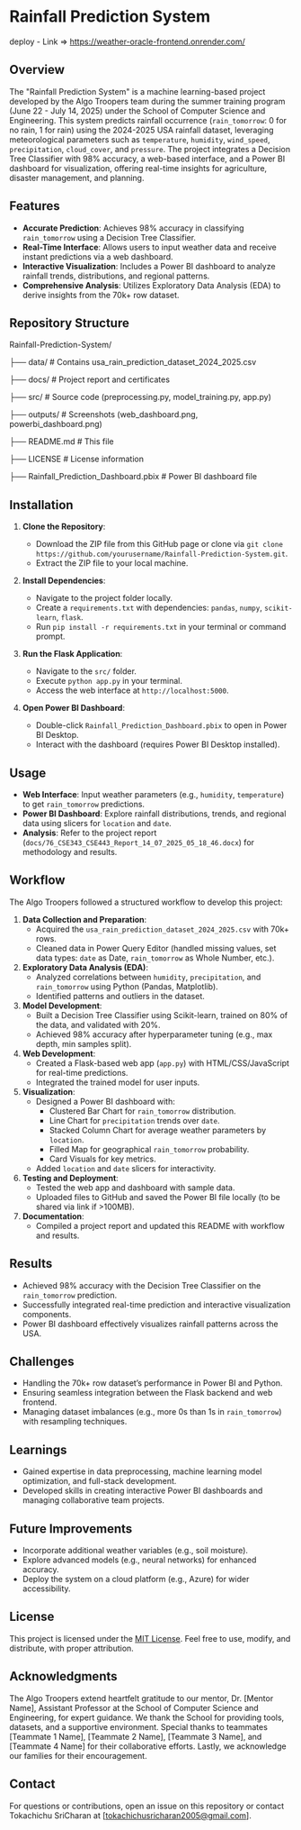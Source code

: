 # Rainfall Prediction System
deploy - Link => https://weather-oracle-frontend.onrender.com/
## Overview
The "Rainfall Prediction System" is a machine learning-based project developed by the Algo Troopers team during the summer training program (June 22 - July 14, 2025) under the School of Computer Science and Engineering. This system predicts rainfall occurrence (`rain_tomorrow`: 0 for no rain, 1 for rain) using the 2024-2025 USA rainfall dataset, leveraging meteorological parameters such as `temperature`, `humidity`, `wind_speed`, `precipitation`, `cloud_cover`, and `pressure`. The project integrates a Decision Tree Classifier with 98% accuracy, a web-based interface, and a Power BI dashboard for visualization, offering real-time insights for agriculture, disaster management, and planning.

## Features
- **Accurate Prediction**: Achieves 98% accuracy in classifying `rain_tomorrow` using a Decision Tree Classifier.
- **Real-Time Interface**: Allows users to input weather data and receive instant predictions via a web dashboard.
- **Interactive Visualization**: Includes a Power BI dashboard to analyze rainfall trends, distributions, and regional patterns.
- **Comprehensive Analysis**: Utilizes Exploratory Data Analysis (EDA) to derive insights from the 70k+ row dataset.

## Repository Structure
Rainfall-Prediction-System/

├── data/                                   # Contains usa_rain_prediction_dataset_2024_2025.csv

├── docs/                                    # Project report and certificates

├── src/                                     # Source code (preprocessing.py, model_training.py, app.py)

├── outputs/                                 # Screenshots (web_dashboard.png, powerbi_dashboard.png)

├── README.md                                # This file

├── LICENSE                                  # License information

├── Rainfall_Prediction_Dashboard.pbix       # Power BI dashboard file



## Installation
1. **Clone the Repository**:
   - Download the ZIP file from this GitHub page or clone via `git clone https://github.com/yourusername/Rainfall-Prediction-System.git`.
   - Extract the ZIP file to your local machine.

2. **Install Dependencies**:
   - Navigate to the project folder locally.
   - Create a `requirements.txt` with dependencies: `pandas`, `numpy`, `scikit-learn`, `flask`.
   - Run `pip install -r requirements.txt` in your terminal or command prompt.

3. **Run the Flask Application**:
   - Navigate to the `src/` folder.
   - Execute `python app.py` in your terminal.
   - Access the web interface at `http://localhost:5000`.

4. **Open Power BI Dashboard**:
   - Double-click `Rainfall_Prediction_Dashboard.pbix` to open in Power BI Desktop.
   - Interact with the dashboard (requires Power BI Desktop installed).

## Usage
- **Web Interface**: Input weather parameters (e.g., `humidity`, `temperature`) to get `rain_tomorrow` predictions.
- **Power BI Dashboard**: Explore rainfall distributions, trends, and regional data using slicers for `location` and `date`.
- **Analysis**: Refer to the project report (`docs/76_CSE343_CSE443_Report_14_07_2025_05_18_46.docx`) for methodology and results.

## Workflow
The Algo Troopers followed a structured workflow to develop this project:
1. **Data Collection and Preparation**:
   - Acquired the `usa_rain_prediction_dataset_2024_2025.csv` with 70k+ rows.
   - Cleaned data in Power Query Editor (handled missing values, set data types: `date` as Date, `rain_tomorrow` as Whole Number, etc.).
2. **Exploratory Data Analysis (EDA)**:
   - Analyzed correlations between `humidity`, `precipitation`, and `rain_tomorrow` using Python (Pandas, Matplotlib).
   - Identified patterns and outliers in the dataset.
3. **Model Development**:
   - Built a Decision Tree Classifier using Scikit-learn, trained on 80% of the data, and validated with 20%.
   - Achieved 98% accuracy after hyperparameter tuning (e.g., max depth, min samples split).
4. **Web Development**:
   - Created a Flask-based web app (`app.py`) with HTML/CSS/JavaScript for real-time predictions.
   - Integrated the trained model for user inputs.
5. **Visualization**:
   - Designed a Power BI dashboard with:
     - Clustered Bar Chart for `rain_tomorrow` distribution.
     - Line Chart for `precipitation` trends over `date`.
     - Stacked Column Chart for average weather parameters by `location`.
     - Filled Map for geographical `rain_tomorrow` probability.
     - Card Visuals for key metrics.
   - Added `location` and `date` slicers for interactivity.
6. **Testing and Deployment**:
   - Tested the web app and dashboard with sample data.
   - Uploaded files to GitHub and saved the Power BI file locally (to be shared via link if >100MB).
7. **Documentation**:
   - Compiled a project report and updated this README with workflow and results.

## Results
- Achieved 98% accuracy with the Decision Tree Classifier on the `rain_tomorrow` prediction.
- Successfully integrated real-time prediction and interactive visualization components.
- Power BI dashboard effectively visualizes rainfall patterns across the USA.

## Challenges
- Handling the 70k+ row dataset’s performance in Power BI and Python.
- Ensuring seamless integration between the Flask backend and web frontend.
- Managing dataset imbalances (e.g., more 0s than 1s in `rain_tomorrow`) with resampling techniques.

## Learnings
- Gained expertise in data preprocessing, machine learning model optimization, and full-stack development.
- Developed skills in creating interactive Power BI dashboards and managing collaborative team projects.

## Future Improvements
- Incorporate additional weather variables (e.g., soil moisture).
- Explore advanced models (e.g., neural networks) for enhanced accuracy.
- Deploy the system on a cloud platform (e.g., Azure) for wider accessibility.

## License
This project is licensed under the [MIT License](LICENSE). Feel free to use, modify, and distribute, with proper attribution.

## Acknowledgments
The Algo Troopers extend heartfelt gratitude to our mentor, Dr. [Mentor Name], Assistant Professor at the School of Computer Science and Engineering, for expert guidance. We thank the School for providing tools, datasets, and a supportive environment. Special thanks to teammates [Teammate 1 Name], [Teammate 2 Name], [Teammate 3 Name], and [Teammate 4 Name] for their collaborative efforts. Lastly, we acknowledge our families for their encouragement.

## Contact
For questions or contributions, open an issue on this repository or contact Tokachichu SriCharan at [tokachichusricharan2005@gmail.com].
